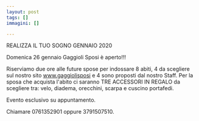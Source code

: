 ```yaml
---
layout: post
tags: []
immagini: []

---
```

REALIZZA IL TUO SOGNO GENNAIO 2020

Domenica 26 gennaio Gaggioli Sposi è aperto!!!

Riserviamo due ore alle future spose per indossare 8 abiti, 4 da scegliere sul nostro sito www.gaggiolisposi e 4 sono proposti dal nostro Staff. Per la sposa che acquista l'abito ci saranno TRE ACCESSORI IN REGALO da scegliere tra: velo, diadema, orecchini, scarpa e cuscino portafedi.

Evento esclusivo su appuntamento.

Chiamare 0761352901 oppure 3791507510.